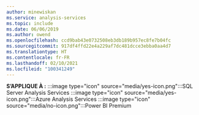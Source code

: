 ```yaml
---
author: minewiskan
ms.service: analysis-services
ms.topic: include
ms.date: 06/06/2019
ms.author: owend
ms.openlocfilehash: ccd9bab43e0732508eb3db189b957ec8fe7b04fc
ms.sourcegitcommit: 917df4ffd22e4a229af7dc481dcce3ebba0aa4d7
ms.translationtype: HT
ms.contentlocale: fr-FR
ms.lasthandoff: 02/10/2021
ms.locfileid: "100341249"
---
```

**S’APPLIQUE À :** :::image type="icon" source="media/yes-icon.png":::SQL Server Analysis Services :::image type="icon" source="media/yes-icon.png":::Azure Analysis Services :::image type="icon" source="media/no-icon.png":::Power BI Premium